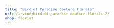 ```yaml
---
title: "Bird of Paradise Couture Florals"
url: /irvine/bird-of-paradise-couture-florals-2/
shop: florist
---
```

